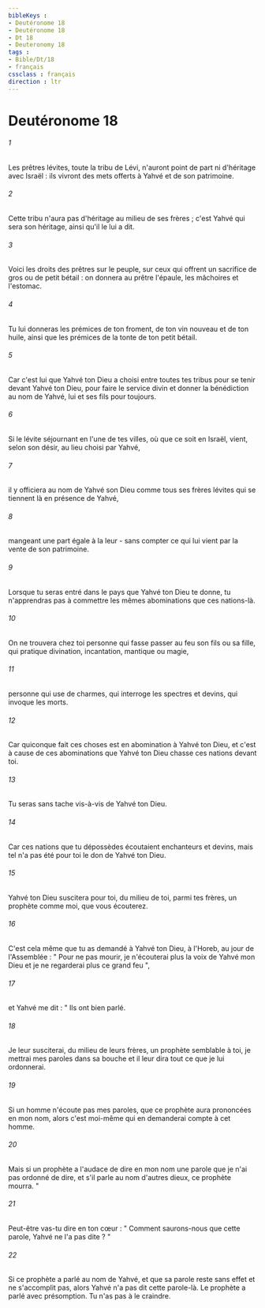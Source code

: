 ```yaml
---
bibleKeys : 
- Deutéronome 18
- Deutéronome 18
- Dt 18
- Deuteronomy 18
tags : 
- Bible/Dt/18
- français
cssclass : français
direction : ltr
---
```


# Deutéronome 18

###### 1
Les prêtres lévites, toute la tribu de Lévi, n'auront point de part ni d'héritage avec Israël : ils vivront des mets offerts à Yahvé et de son patrimoine. 
###### 2
Cette tribu n'aura pas d'héritage au milieu de ses frères ; c'est Yahvé qui sera son héritage, ainsi qu'il le lui a dit. 
###### 3
Voici les droits des prêtres sur le peuple, sur ceux qui offrent un sacrifice de gros ou de petit bétail : on donnera au prêtre l'épaule, les mâchoires et l'estomac. 
###### 4
Tu lui donneras les prémices de ton froment, de ton vin nouveau et de ton huile, ainsi que les prémices de la tonte de ton petit bétail. 
###### 5
Car c'est lui que Yahvé ton Dieu a choisi entre toutes tes tribus pour se tenir devant Yahvé ton Dieu, pour faire le service divin et donner la bénédiction au nom de Yahvé, lui et ses fils pour toujours. 
###### 6
Si le lévite séjournant en l'une de tes villes, où que ce soit en Israël, vient, selon son désir, au lieu choisi par Yahvé, 
###### 7
il y officiera au nom de Yahvé son Dieu comme tous ses frères lévites qui se tiennent là en présence de Yahvé, 
###### 8
mangeant une part égale à la leur - sans compter ce qui lui vient par la vente de son patrimoine. 
###### 9
Lorsque tu seras entré dans le pays que Yahvé ton Dieu te donne, tu n'apprendras pas à commettre les mêmes abominations que ces nations-là. 
###### 10
On ne trouvera chez toi personne qui fasse passer au feu son fils ou sa fille, qui pratique divination, incantation, mantique ou magie, 
###### 11
personne qui use de charmes, qui interroge les spectres et devins, qui invoque les morts. 
###### 12
Car quiconque fait ces choses est en abomination à Yahvé ton Dieu, et c'est à cause de ces abominations que Yahvé ton Dieu chasse ces nations devant toi. 
###### 13
Tu seras sans tache vis-à-vis de Yahvé ton Dieu. 
###### 14
Car ces nations que tu dépossèdes écoutaient enchanteurs et devins, mais tel n'a pas été pour toi le don de Yahvé ton Dieu. 
###### 15
Yahvé ton Dieu suscitera pour toi, du milieu de toi, parmi tes frères, un prophète comme moi, que vous écouterez. 
###### 16
C'est cela même que tu as demandé à Yahvé ton Dieu, à l'Horeb, au jour de l'Assemblée : " Pour ne pas mourir, je n'écouterai plus la voix de Yahvé mon Dieu et je ne regarderai plus ce grand feu ", 
###### 17
et Yahvé me dit : " Ils ont bien parlé. 
###### 18
Je leur susciterai, du milieu de leurs frères, un prophète semblable à toi, je mettrai mes paroles dans sa bouche et il leur dira tout ce que je lui ordonnerai. 
###### 19
Si un homme n'écoute pas mes paroles, que ce prophète aura prononcées en mon nom, alors c'est moi-même qui en demanderai compte à cet homme. 
###### 20
Mais si un prophète a l'audace de dire en mon nom une parole que je n'ai pas ordonné de dire, et s'il parle au nom d'autres dieux, ce prophète mourra. "
###### 21
Peut-être vas-tu dire en ton cœur : " Comment saurons-nous que cette parole, Yahvé ne l'a pas dite ? " 
###### 22
Si ce prophète a parlé au nom de Yahvé, et que sa parole reste sans effet et ne s'accomplit pas, alors Yahvé n'a pas dit cette parole-là. Le prophète a parlé avec présomption. Tu n'as pas à le craindre. 
